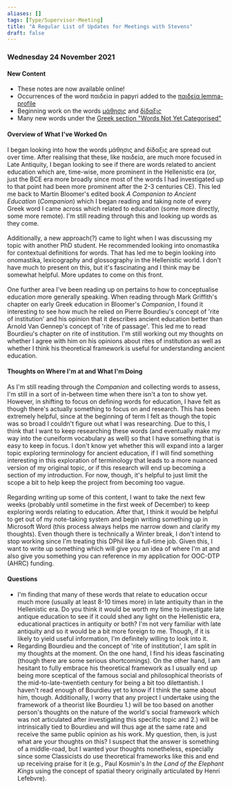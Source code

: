 ```yaml
---
aliases: []
tags: [Type/Supervisor-Meeting]
title: "A Regular List of Updates for Meetings with Stevens" 
draft: false
---
```


### Wednesday 24 November 2021
#### New Content
- These notes are now available online!
- Occurrences of the word παιδεία in papyri added to the [παιδεία lemma-profile](παιδεία.md)
- Beginning work on the words [μάθησις](μάθησις.md) and [δίδαξις](δίδαξις.md)
- Many new words under the [Greek section "Words Not Yet Categorised"](../_index.md)

#### Overview of What I've Worked On
I began looking into how the words μάθησις and δίδαξις are spread out over time. After realising that these, like παιδεία, are much more focused in Late Antiquity, I began looking to see if there are words related to ancient education which are, time-wise, more prominent in the Hellenistic era (or, just the BCE era more broadly since most of the words I had investigated up to that point had been more prominent after the 2-3 centuries CE). This led me back to Martin Bloomer's edited book *A Companion to Ancient Education* (*Companion*) which I began reading and taking note of every Greek word I came across which related to education (some more directly, some more remote). I'm still reading through this and looking up words as they come. 
<br> <br>
Additionally, a new approach(?) came to light when I was discussing my topic with another PhD student. He recommended looking into onomastika for contextual definitions for words. That has led me to begin looking into onomastika, lexicography and glossography in the Hellenistic world. I don't have much to present on this, but it's fascinating and I think may be somewhat helpful. More updates to come on this front.
<br><br>
One further area I've been reading up on pertains to how to conceptualise education more generally speaking. When reading through Mark Griffith's chapter on early Greek education in Bloomer's *Companion*, I found it interesting to see how much he relied on Pierre Bourdieu's concept of 'rite of institution' and his opinion that it describes ancient education better than Arnold Van Gennep's concept of 'rite of passage'. This led me to read Bourdieu's chapter on rite of institution. I'm still working out my thoughts on whether I agree with him on his opinions about rites of institution as well as whether I think his theoretical framework is useful for understanding ancient education. 

#### Thoughts on Where I'm at and What I'm Doing
As I'm still reading through the *Companion* and collecting words to assess, I'm still in a sort of in-between time when there isn't a ton to show yet. However, in shifting to focus on defining words for education, I have felt as though there's actually something to focus on and research. This has been extremely helpful, since at the beginning of term I felt as though the topic was so broad I couldn't figure out what I was researching. Due to this, I think that I want to keep researching these words (and eventually make my way into the cuneiform vocabulary as well) so that I have something that is easy to keep in focus. I don't know yet whether this will expand into a larger topic exploring terminology for ancient education, if I will find something interesting in this exploration of terminology that leads to a more nuanced version of my original topic, or if this research will end up becoming a section of my introduction. For now, though, it's helpful to just limit the scope a bit to help keep the project from becoming too vague.
<br><br>
Regarding writing up some of this content, I want to take the next few weeks (probably until sometime in the first week of December) to keep exploring words relating to education. After that, I think it would be helpful to get out of my note-taking system and begin writing something up in Microsoft Word (this process always helps me narrow down and clarify my thoughts). Even though there is technically a Winter break, I don't intend to stop working since I'm treating this DPhil like a full-time job. Given this, I want to write up something which will give you an idea of where I'm at and also give you something you can reference in my application for OOC-DTP (AHRC) funding. 

#### Questions
- I'm finding that many of these words that relate to education occur much more (usually at least 8-10 times more) in late antiquity than in the Hellenistic era. Do you think it would be worth my time to investigate late antique education to see if it could shed any light on the Hellenistic era, educational practices in antiquity or both? I'm not very familiar with late antiquity and so it would be a bit more foreign to me. Though, if it is likely to yield useful information, I'm definitely willing to look into it.
- Regarding Bourdieu and the concept of 'rite of institution', I am split in my thoughts at the moment. On the one hand, I find his ideas fascinating (though there are some serious shortcomings). On the other hand, I am hesitant to fully embrace his theoretical framework as I usually end up being more sceptical of the famous social and philosophical theorists of the mid-to-late-twentieth century for being a bit too dilettantish. I haven't read enough of Bourdieu yet to know if I think the same about him, though. Additionally, I worry that any project I undertake using the framework of a theorist like Bourdieu 1.) will be too based on another person's thoughts on the nature of the world's social framework which was not articulated after investigating this specific topic and 2.) will be intrinsically tied to Bourdieu and will thus age at the same rate and receive the same public opinion as his work. My question, then, is just what are your thoughts on this? I suspect that the answer is something of a middle-road, but I wanted your thoughts nonetheless, especially since some Classicists do use theoretical frameworks like this and end up receiving praise for it (e.g., Paul Kosmin's *In the Land of the Elephant Kings* using the concept of spatial theory originally articulated by Henri Lefebvre).


